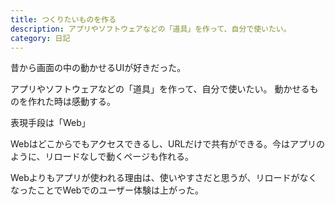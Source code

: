 ```yaml
---
title: つくりたいものを作る
description: アプリやソフトウェアなどの「道具」を作って、自分で使いたい。
category: 日記
---
```


昔から画面の中の動かせるUIが好きだった。

アプリやソフトウェアなどの「道具」を作って、自分で使いたい。
動かせるものを作れた時は感動する。

表現手段は「Web」

Webはどこからでもアクセスできるし、URLだけで共有ができる。今はアプリのように、リロードなしで動くページも作れる。

Webよりもアプリが使われる理由は、使いやすさだと思うが、リロードがなくなったことでWebでのユーザー体験は上がった。
